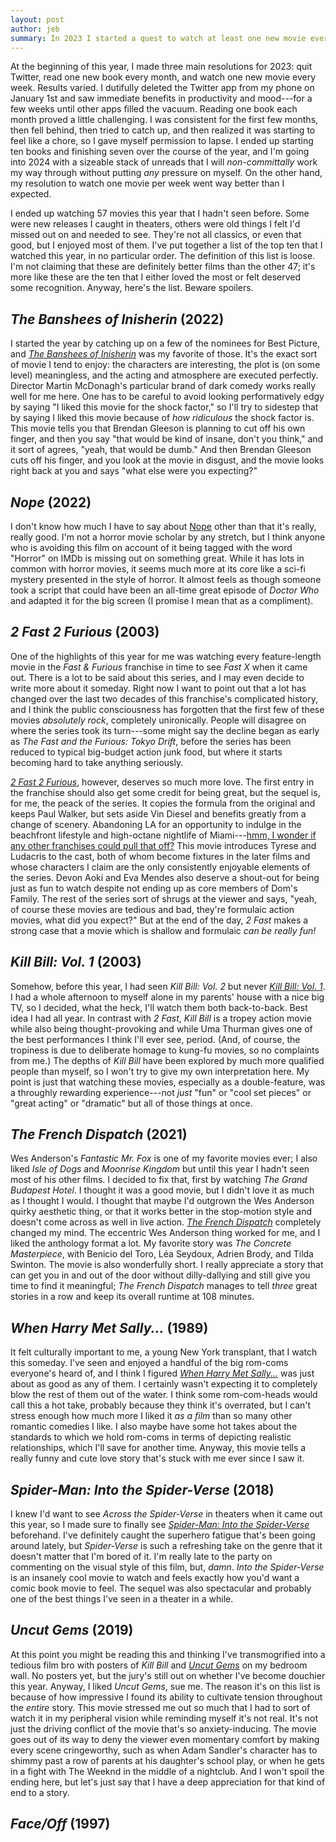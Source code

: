 ```yaml
---
layout: post
author: jeb
summary: In 2023 I started a quest to watch at least one new movie every week. These are ten of the movies I loved the most.
---
```


At the beginning of this year, I made three main resolutions for 2023: quit
Twitter, read one new book every month, and watch one new movie every week.
Results varied. I dutifully deleted the Twitter app from my phone on January
1st and saw immediate benefits in productivity and mood---for a few weeks
until other apps filled the vacuum.
Reading one book each month proved a little challenging. I was consistent for the
first few months, then fell behind, then tried to catch up, and then realized
it was starting to feel like a chore, so I gave myself permission to lapse.
I ended up starting ten books and finishing seven over the course of the year,
and I'm going into 2024 with a sizeable stack of unreads that I will
_non-committally_ work my way through without putting _any_ pressure on myself.
On the other hand, my resolution to watch one movie per week went way better
than I expected. 

I ended up watching 57 movies this year that I hadn't seen before. Some were
new releases I caught in theaters, others were old things I felt I'd missed
out on and needed to see. They're not all classics, or even that good, but
I enjoyed most of them. I've put together a list of the top ten that I watched
this year, in no particular order. The definition of this list is loose.
I'm not claiming that these are definitely better films than the other 47; it's
more like these are the ten that I either loved the most or felt deserved some
recognition. Anyway, here's the list. Beware spoilers.

## _The Banshees of Inisherin_ (2022)
I started the year by catching up on a few of the nominees for Best
Picture, and
[_The Banshees of Inisherin_](https://www.imdb.com/title/tt11813216/)
was my favorite of those. It's the exact sort of movie I tend to enjoy: 
the characters are interesting, the plot is (on some level) meaningless,
and the acting and atmosphere are executed perfectly. 
Director Martin McDonagh's particular brand of dark comedy works really well
for me here.  One has to be careful to avoid looking performatively edgy by
saying "I liked this movie for the shock factor," so I'll try to
sidestep that by saying I liked this movie because of *how ridiculous* the
shock factor is. This movie tells you that Brendan Gleeson is planning to cut
off his own finger, and then you say "that would be kind of insane, don't you
think," and it sort of agrees, "yeah, that would be dumb." And then Brendan
Gleeson cuts off his finger, and you look at the movie in disgust, and
the movie looks right back at you and says "what else were you expecting?"

## _Nope_ (2022)
I don't know how much I have to say about
[Nope](https://www.imdb.com/title/tt10954984/)
other than that it's really, really good.
I'm not a horror movie scholar by any stretch, but I think anyone who is
avoiding this film on account of it being tagged with the word "Horror" on
IMDb is missing out on something great. While it has lots in common with
horror movies, it seems much more at its core like a sci-fi mystery presented
in the style of horror. It almost feels as though someone took a script that
could have been an all-time great episode of _Doctor Who_ and adapted it for the
big screen (I promise I mean that as a compliment).

## _2 Fast 2 Furious_ (2003)
One of the highlights of this year for me was watching every
feature-length movie in the _Fast & Furious_ franchise in time to see
_Fast X_ when it came out. There is a lot to be said about this series,
and I may even decide to write more about it someday. Right now I want to point
out that a lot has changed over the last two decades of this franchise's
complicated history, and I think the public consciousness has forgotten that the
first few of these movies _absolutely rock_, completely unironically. People
will disagree on where the series took its turn---some might say the decline
began as early as _The Fast and the Furious: Tokyo Drift_, before the series
has been reduced to typical big-budget action junk food, but where it starts
becoming hard to take anything seriously.

[_2 Fast 2 Furious_](https://www.imdb.com/title/tt0322259/),
however, deserves so much more love.
The first entry in the franchise should also get some credit for being great,
but the sequel is, for me, the peack of the series. It copies the formula from
the original and keeps Paul Walker, but sets aside Vin Diesel and benefits
greatly from a change of scenery. Abandoning LA for an opportunity to indulge in
the beachfront lifestyle and high-octane nightlife of Miami---[hmm, I wonder if
any other franchises could pull that off?](https://www.rockstargames.com/VI)
This movie introduces Tyrese and Ludacris to the cast, both of whom become
fixtures in the later films and whose characters I claim are the only
consistently enjoyable elements of the series. Devon Aoki and Eva Mendes also
deserve a shout-out for being just as fun to watch despite not ending up as core
members of Dom's Family.
The rest of the series sort of shrugs at the viewer and says,
"yeah, of course these movies are tedious and bad, they're formulaic
action movies, what did you expect?"
But at the end of the day, _2 Fast_ makes a strong case that a movie which is
shallow and formulaic _can be really fun!_ 

## _Kill Bill: Vol. 1_ (2003)
Somehow, before this year, I had seen _Kill Bill: Vol. 2_ but never
[_Kill Bill: Vol. 1_](https://www.imdb.com/title/tt0266697/).
I had a whole afternoon to myself alone in my parents' house with a nice
big TV, so I decided, what the heck, I'll watch them both back-to-back.
Best idea I had all year. In contrast with _2 Fast_, _Kill Bill_ is
a tropey action movie while also being thought-provoking and while Uma Thurman
gives one of the best performances I think I'll ever see, period.
(And, of course, the tropiness is due to deliberate homage to kung-fu movies,
so no complaints from me.)
The depths of _Kill Bill_ have been explored by much more qualified
people than myself, so I won't try to give my own interpretation here.
My point is just that watching these movies, especially as a double-feature,
was a throughly rewarding experience---not _just_ "fun" or "cool set pieces"
or "great acting" or "dramatic" but all of those things at once.

## _The French Dispatch_ (2021)
Wes Anderson's _Fantastic Mr. Fox_ is one of my favorite movies ever;
I also liked _Isle of Dogs_ and _Moonrise Kingdom_ but until this year I
hadn't seen most of his other films. I decided to fix that, first by
watching _The Grand Budapest Hotel_. I thought it was a good movie, but
I didn't love it as much as I thought I would. I thought that maybe I'd
outgrown the Wes Anderson quirky aesthetic thing, or that it works better in the
stop-motion style and doesn't come across as well in live action.
[_The French Dispatch_](https://www.imdb.com/title/tt8847712/)
completely changed my mind. The eccentric Wes Anderson thing worked for me, and
I liked the anthology format a lot.
My favorite story was _The Concrete Masterpiece_, with
Benicio del Toro, L&eacute;a Seydoux, Adrien Brody, and Tilda Swinton.
The movie is also wonderfully short.
I really appreciate a story that can get you in and out of the door without
dilly-dallying and still give you time to find it meaningful;
_The French Dispatch_ manages to tell _three_ great stories in a row and keep
its overall runtime at 108 minutes.

## _When Harry Met Sally..._ (1989)
It felt culturally important to me, a young New York transplant, that I watch
this someday. I've seen and enjoyed a handful of the big rom-coms everyone's
heard of, and I think I figured
[_When Harry Met Sally..._](https://www.imdb.com/title/tt0098635/)
was just about as good as any of them. I certainly wasn't expecting it to
completely blow the rest of them out of the water. I think some
rom-com-heads would call this a hot take, probably because they think it's
overrated, but I can't stress enough how much more I liked it _as a film_
than so many other romantic comedies I like. I also maybe have some hot
takes about the standards to which we hold rom-coms in terms of depicting
realistic relationships, which I'll save for another time.
Anyway, this movie tells a really funny and cute love story that's stuck
with me ever since I saw it.

## _Spider-Man: Into the Spider-Verse_ (2018)
I knew I'd want to see _Across the Spider-Verse_ in theaters when it came out
this year, so I made sure to finally see
[_Spider-Man: Into the Spider-Verse_](https://www.imdb.com/title/tt4633694/)
beforehand. I've definitely caught the superhero fatigue that's been going
around lately, but _Spider-Verse_ is such a refreshing take on the genre that
it doesn't matter that I'm bored of it. 
I'm really late to the party on commenting on the visual style of this film,
but, _damn_. _Into the Spider-Verse_ is an insanely cool movie to watch
and feels exactly how you'd want a comic book movie to feel.
The sequel was also spectacular and probably one of the best things I've seen in
a theater in a while.

## _Uncut Gems_ (2019)
At this point you might be reading this and thinking I've transmogrified
into a tedious film bro with posters of _Kill Bill_ and
[_Uncut Gems_](https://www.imdb.com/title/tt5727208/)
on my bedroom wall.  No posters yet, but the jury's still out on whether I've
become douchier this year.
Anyway, I liked _Uncut Gems_, sue me. The reason it's on this list is because
of how impressive I found its ability to cultivate tension throughout the
_entire_ story.
This movie stressed me out so much that I had to sort of watch it in my
peripheral vision while reminding myself it's not real.  It's not just the
driving conflict of the movie that's so anxiety-inducing. The movie goes out of
its way to deny the viewer even momentary comfort by making every scene
cringeworthy, such as when Adam Sandler's character has to shimmy past a row of
parents at his daughter's school play, or when he gets in a fight with The Weeknd
in the middle of a nightclub. And I won't spoil the ending here, but let's just
say that I have a deep appreciation for that kind of end to a story.

## _Face/Off_ (1997)
